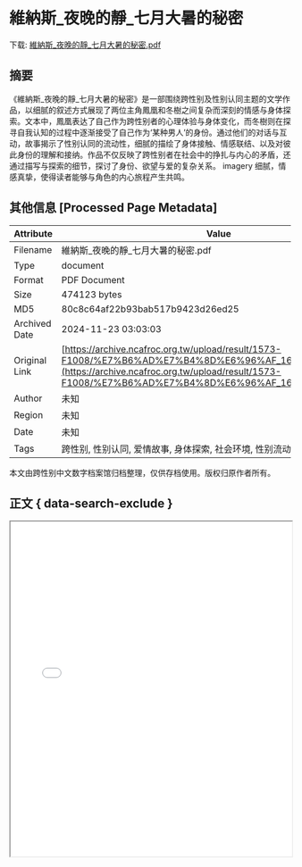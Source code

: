 # 維納斯_夜晚的靜_七月大暑的秘密

<!-- tcd_download_link -->
下载: <a href="維納斯_夜晚的靜_七月大暑的秘密.pdf" download>維納斯_夜晚的靜_七月大暑的秘密.pdf</a>
<!-- tcd_download_link_end -->

## 摘要

<!-- tcd_abstract -->
《維納斯_夜晚的靜_七月大暑的秘密》是一部围绕跨性别及性别认同主题的文学作品，以细腻的叙述方式展现了两位主角鳳凰和冬樹之间复杂而深刻的情感与身体探索。文本中，鳳凰表达了自己作为跨性别者的心理体验与身体变化，而冬樹则在探寻自我认知的过程中逐渐接受了自己作为‘某种男人’的身份。通过他们的对话与互动，故事揭示了性别认同的流动性，细腻的描绘了身体接触、情感联结、以及对彼此身份的理解和接纳。作品不仅反映了跨性别者在社会中的挣扎与内心的矛盾，还通过描写与探索的细节，探讨了身份、欲望与爱的复杂关系。 imagery 细腻，情感真挚，使得读者能够与角色的内心旅程产生共鸣。

<!-- tcd_abstract_end -->

## 其他信息 [Processed Page Metadata]

| Attribute       | Value                                  |
|-----------------|----------------------------------------|
| Filename        | 維納斯_夜晚的靜_七月大暑的秘密.pdf                             |
| Type            | document                                 |
| Format          | PDF Document                               |
| Size            | 474123 bytes                           |
| MD5             | 80c8c64af22b93bab517b9423d26ed25                                  |
| Archived Date   | 2024-11-23 03:03:03                             |
| Original Link   | [https://archive.ncafroc.org.tw/upload/result/1573-F1008/%E7%B6%AD%E7%B4%8D%E6%96%AF_1698128964313.pdf](https://archive.ncafroc.org.tw/upload/result/1573-F1008/%E7%B6%AD%E7%B4%8D%E6%96%AF_1698128964313.pdf)                         |
| Author          | 未知                               |
| Region          | 未知                               |
| Date            | 未知                                 |
| Tags            | 跨性别, 性别认同, 爱情故事, 身体探索, 社会环境, 性别流动性, 文学作品                                 |

本文由跨性别中文数字档案馆归档整理，仅供存档使用。版权归原作者所有。


## 正文 { data-search-exclude }

<!-- tcd_main_text -->
<iframe src="../維納斯_夜晚的靜_七月大暑的秘密.pdf" width="100%" height="600px">
    <p>无法显示PDF，请下载查看。</p>
</iframe>
<!-- tcd_main_text_end -->

